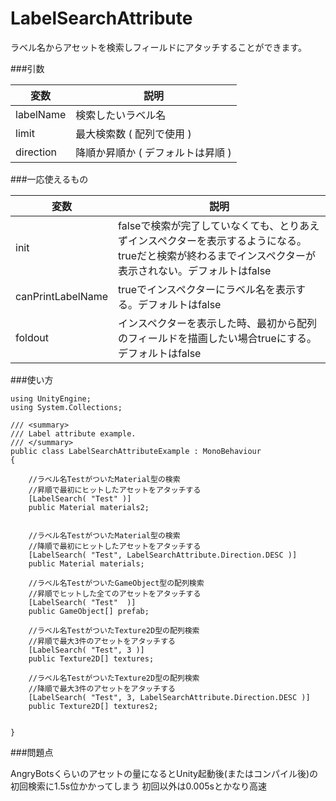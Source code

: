 LabelSearchAttribute
==========================

ラベル名からアセットを検索しフィールドにアタッチすることができます。

###引数

|変数|説明|
|---|---|
|labelName|検索したいラベル名|
|limit|最大検索数 ( 配列で使用 )|
|direction|降順か昇順か ( デフォルトは昇順 ) |

###一応使えるもの

|変数|説明|
|---|---|
|init|falseで検索が完了していなくても、とりあえずインスペクターを表示するようになる。trueだと検索が終わるまでインスペクターが表示されない。デフォルトはfalse|
|canPrintLabelName|trueでインスペクターにラベル名を表示する。デフォルトはfalse|
|foldout|インスペクターを表示した時、最初から配列のフィールドを描画したい場合trueにする。デフォルトはfalse|

###使い方

```
using UnityEngine;
using System.Collections;

/// <summary>
/// Label attribute example.
/// </summary>
public class LabelSearchAttributeExample : MonoBehaviour
{

    //ラベル名TestがついたMaterial型の検索
    //昇順で最初にヒットしたアセットをアタッチする
    [LabelSearch( "Test" )]
    public Material materials2;

    
    //ラベル名TestがついたMaterial型の検索
    //降順で最初にヒットしたアセットをアタッチする
    [LabelSearch( "Test", LabelSearchAttribute.Direction.DESC )]
    public Material materials;

    //ラベル名TestがついたGameObject型の配列検索
    //昇順でヒットした全てのアセットをアタッチする
    [LabelSearch( "Test"  )]
    public GameObject[] prefab;

    //ラベル名TestがついたTexture2D型の配列検索
    //昇順で最大3件のアセットをアタッチする
    [LabelSearch( "Test", 3 )]
    public Texture2D[] textures;
    
    //ラベル名TestがついたTexture2D型の配列検索
    //降順で最大3件のアセットをアタッチする
    [LabelSearch( "Test", 3, LabelSearchAttribute.Direction.DESC )]
    public Texture2D[] textures2;
	

}

```

###問題点

AngryBotsくらいのアセットの量になるとUnity起動後(またはコンパイル後)の初回検索に1.5s位かかってしまう
初回以外は0.005sとかなり高速